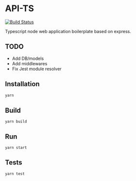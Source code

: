 # API-TS

[![Build Status](https://travis-ci.com/javilobo8/api-ts.svg?branch=master)](https://travis-ci.com/javilobo8/api-ts)

Typescript node web application boilerplate based on express.

## TODO

* Add DB/models
* Add middlewares
* Fix Jest module resolver

## Installation

```bash
yarn
```

## Build

```
yarn build
```

## Run

```
yarn start
```

## Tests

```
yarn test
```
